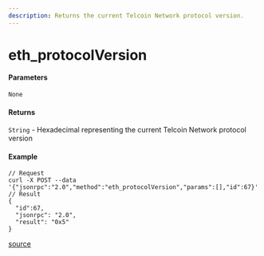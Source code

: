 ```yaml
---
description: Returns the current Telcoin Network protocol version.
---
```


# eth\_protocolVersion

#### Parameters

`None`

#### Returns

`String` - Hexadecimal representing the current Telcoin Network protocol version

#### Example

```
// Request
curl -X POST --data '{"jsonrpc":"2.0","method":"eth_protocolVersion","params":[],"id":67}'
// Result
{
  "id":67,
  "jsonrpc": "2.0",
  "result": "0x5"
}
```

[source](https://ethereum.org/en/developers/docs/apis/json-rpc/#eth\_protocolversion)

